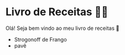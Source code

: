 # Livro de Receitas :man_cook:

Olá! Seja bem vindo ao meu livro de receitas :cookie:

- Strogonoff de Frango
- pavê
